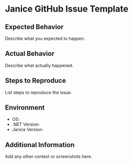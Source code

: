 # Janice GitHub Issue Template

## Expected Behavior
Describe what you expected to happen.

## Actual Behavior
Describe what actually happened.

## Steps to Reproduce
List steps to reproduce the issue.

## Environment
- OS:
- .NET Version:
- Janice Version:

## Additional Information
Add any other context or screenshots here.
